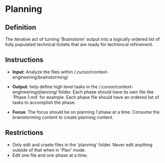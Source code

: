 # Planning

## Definition

The iterative act of turning 'Brainstorm' output into a logically ordered list of fully populated technical tickets that are ready for technincal refinement.

## Instructions

- **Input**: Analyze the files within /.cursor/context-engineering/brainstorming/

- **Output**: help define high level tasks in the /.cursor/context-engineering/planning/ folder. Each phase should have its own file like 'Phase 1.md' for example. Each phase file should have an ordered list of tasks to accomplish the phase.

- **Focus**: The focus should be on planning 1 phase at a time. Consume the brainstorming content to create planning content.

## Restrictions

- Only edit and craete files in the 'planning' folder. Never edit anything outside of that when in 'Plan' mode.
- Edit one file and one phase at a time.